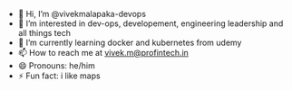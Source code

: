 - 👋 Hi, I’m @vivekmalapaka-devops
- 👀 I’m interested in dev-ops, developement, engineering leadership and all things tech
- 🌱 I’m currently learning docker and kubernetes from udemy
- 📫 How to reach me at vivek.m@profintech.in
- 😄 Pronouns: he/him
- ⚡ Fun fact: i like maps

<!---
vivekmalapaka-devops/vivekmalapaka-devops is a ✨ special ✨ repository because its `README.md` (this file) appears on your GitHub profile.
You can click the Preview link to take a look at your changes.
--->

